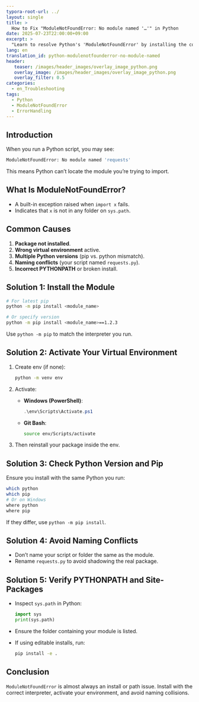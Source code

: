 ```yaml
---
typora-root-url: ../
layout: single
title: >
  How to Fix "ModuleNotFoundError: No module named '…'" in Python
date: 2025-07-23T22:00:00+09:00
excerpt: >
  "Learn to resolve Python's 'ModuleNotFoundError' by installing the correct package, activating the right environment, and checking your import paths.
lang: en
translation_id: python-modulenotfounderror-no-module-named
header:
   teaser: /images/header_images/overlay_image_python.png
   overlay_image: /images/header_images/overlay_image_python.png
   overlay_filter: 0.5
categories:
  - en_Troubleshooting
tags:
  - Python
  - ModuleNotFoundError
  - ErrorHandling
---
```


## Introduction

When you run a Python script, you may see:

```bash
ModuleNotFoundError: No module named 'requests'
```

This means Python can’t locate the module you’re trying to import.

## What Is ModuleNotFoundError?

* A built-in exception raised when `import x` fails.
* Indicates that `x` is not in any folder on `sys.path`.

## Common Causes

1. **Package not installed**.
2. **Wrong virtual environment** active.
3. **Multiple Python versions** (pip vs. python mismatch).
4. **Naming conflicts** (your script named `requests.py`).
5. **Incorrect PYTHONPATH** or broken install.

## Solution 1: Install the Module

```bash
# For latest pip
python -m pip install <module_name>

# Or specify version
python -m pip install <module_name>==1.2.3
```

Use `python -m pip` to match the interpreter you run.

## Solution 2: Activate Your Virtual Environment

1. Create env (if none):

   ```bash
   python -m venv env
   ```
2. Activate:

   * **Windows (PowerShell)**:

     ```powershell
     .\env\Scripts\Activate.ps1
     ```
   * **Git Bash**:

     ```bash
     source env/Scripts/activate
     ```
3. Then reinstall your package inside the env.

## Solution 3: Check Python Version and Pip

Ensure you install with the same Python you run:

```bash
which python
which pip
# Or on Windows
where python
where pip
```

If they differ, use `python -m pip install`.

## Solution 4: Avoid Naming Conflicts

* Don’t name your script or folder the same as the module.
* Rename `requests.py` to avoid shadowing the real package.

## Solution 5: Verify PYTHONPATH and Site-Packages

* Inspect `sys.path` in Python:

  ```python
  import sys
  print(sys.path)
  ```
* Ensure the folder containing your module is listed.
* If using editable installs, run:

  ```bash
  pip install -e .
  ```

## Conclusion

`ModuleNotFoundError` is almost always an install or path issue.
Install with the correct interpreter, activate your environment, and avoid naming collisions.

